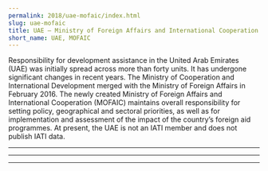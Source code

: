 ```yaml
---
permalink: 2018/uae-mofaic/index.html
slug: uae-mofaic
title: UAE – Ministry of Foreign Affairs and International Cooperation (MOFAIC)
short_name: UAE, MOFAIC
---
```


Responsibility for development assistance in the United Arab Emirates (UAE) was initially spread across more than forty units. It has undergone significant changes in recent years. The Ministry of Cooperation and International Development merged with the Ministry of Foreign Affairs in February 2016. The newly created Ministry of Foreign Affairs and International Cooperation (MOFAIC) maintains overall responsibility for setting policy, geographical and sectoral priorities, as well as for implementation and assessment of the impact of the country’s foreign aid programmes. At present, the UAE is not an IATI member and does not publish IATI data. 

---



---



---
